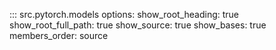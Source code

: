 ::: src.pytorch.models
    options:
        show_root_heading: true
        show_root_full_path: true
        show_source: true
        show_bases: true
        members_order: source
